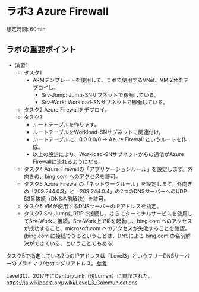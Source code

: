 # ラボ3 Azure Firewall

想定時間: 60min

## ラボの重要ポイント

- 演習1
  - タスク1
    - ARMテンプレートを使用して、ラボで使用するVNet、VM 2台をデプロイし。
      - Srv-Jump: Jump-SNサブネットで稼働している。
      - Srv-Work: Workload-SNサブネットで稼働している。
  - タスク2 Azure Firewallをデプロイ。
  - タスク3 
    - ルートテーブルを作ります。
    - ルートテーブルをWorkload-SNサブネットに関連付け。
    - ルートテーブルに、0.0.0.0/0 → Azure Firewall というルートを作成。
    - 以上の設定により、Workload-SNサブネットからの通信がAzure Firewallに流れるようになる。
  - タスク4 Azure Firewallの「アプリケーションルール」を設定します。外向きの、bing.com へのアクセスを許可。
  - タスク5 Azure Firewallの「ネットワークルール」を設定します。外向きの「209.244.0.3」と「209.244.0.4」の2つのDNSサーバーへのUDP 53番接続（DNS名前解決）を許可。
  - タスク6 VMが使用するDNSサーバーのIPアドレスを指定。
  - タスク7 Srv-JumpにRDPで接続し、さらにターミナルサービスを使用してSrv-Workに接続。Srv-Work上でIEを起動し、bing.com へのアクセスが成功すること、microsoft.com へのアクセスが失敗することを確認。(bing.com に接続できるということは、DNSによる bing.com の名前解決ができている、ということでもある)

タスク5で指定している2つのIPアドレスは「Level3」というフリーDNSサーバーのプライマリ/セカンダリアドレス。[参考](http://jpcodetip.blogspot.com/2018/10/public-dns.html)

Level3は、2017年にCenturyLink（現Lumen）に買収された。
https://ja.wikipedia.org/wiki/Level_3_Communications


